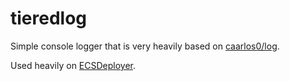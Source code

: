 # tieredlog

Simple console logger that is very heavily based on [caarlos0/log](https://github.com/caarlos0/log).

Used heavily on [ECSDeployer](https://ecsdeployer.com).